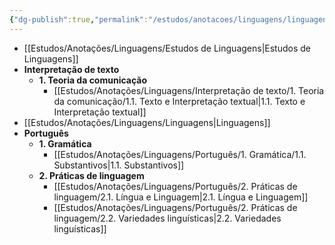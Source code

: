 ```yaml
---
{"dg-publish":true,"permalink":"/estudos/anotacoes/linguagens/linguagens/"}
---
```



- [[Estudos/Anotações/Linguagens/Estudos de Linguagens\|Estudos de Linguagens]]
- **Interpretação de texto**
	- **1. Teoria da comunicação**
		- [[Estudos/Anotações/Linguagens/Interpretação de texto/1. Teoria da comunicação/1.1. Texto e Interpretação textual\|1.1. Texto e Interpretação textual]]
- [[Estudos/Anotações/Linguagens/Linguagens\|Linguagens]]
- **Português**
	- **1. Gramática**
		- [[Estudos/Anotações/Linguagens/Português/1. Gramática/1.1. Substantivos\|1.1. Substantivos]]
	- **2. Práticas de linguagem**
		- [[Estudos/Anotações/Linguagens/Português/2. Práticas de linguagem/2.1. Língua e Linguagem\|2.1. Língua e Linguagem]]
		- [[Estudos/Anotações/Linguagens/Português/2. Práticas de linguagem/2.2. Variedades linguísticas\|2.2. Variedades linguísticas]]

